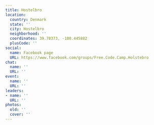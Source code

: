 ```yaml
---
title: Hostelbro
location:
  country: Denmark
  state: ''
  city: Hostelbro
  neighborhood: ''
  coordinates: 39.78373, -100.445882
  plusCode: ''
social:
  name: Facebook page
  URL: https://www.facebook.com/groups/Free.Code.Camp.Holstebro
chat:
  name: ''
  URL: ''
event:
  name: ''
  URL: ''
leaders:
- name: ''
  URL: ''
photos:
  old: ''
  cover: ''
---
```

